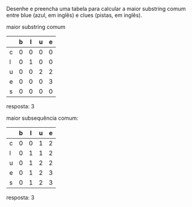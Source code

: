 Desenhe e preencha uma tabela para calcular a maior substring comum
entre blue (azul, em inglês) e clues (pistas, em inglês).

maior substring comum

|     | b   | l   | u   | e   |
| --- | --- | --- | --- | --- |
| c   | 0   | 0   | 0   | 0   |
| l   | 0   | 1   | 0   | 0   |
| u   | 0   | 0   | 2   | 2   |
| e   | 0   | 0   | 0   | 3   |
| s   | 0   | 0   | 0   | 0   |
resposta: 3

maior subsequência comum:

|     | b   | l   | u   | e   |
| --- | --- | --- | --- | --- |
| c   | 0   | 0   | 1   | 2   |
| l   | 0   | 1   | 1   | 2   |
| u   | 0   | 1   | 2   | 2   |
| e   | 0   | 1   | 2   | 3   |
| s   | 0   | 1   | 2   | 3   |
resposta: 3